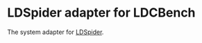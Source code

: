 # LDSpider adapter for LDCBench

The system adapter for [LDSpider](https://github.com/dice-group/ldspider).
